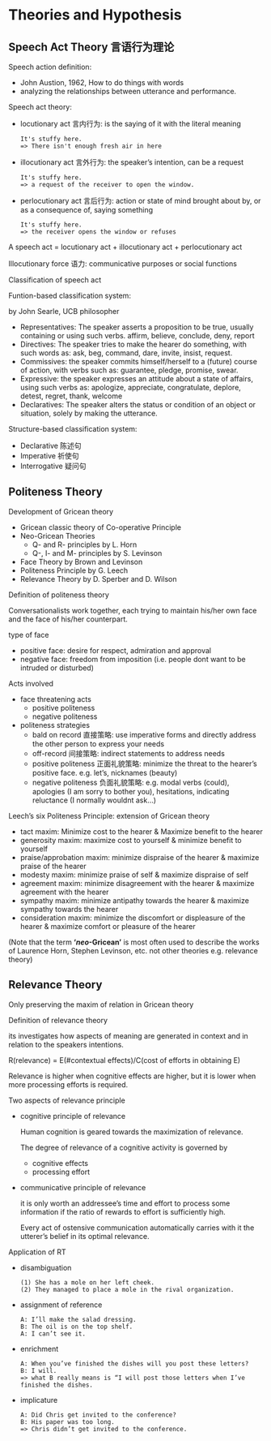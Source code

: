 # Theories and Hypothesis
## Speech Act Theory 言语行为理论

Speech action definition: 

- John Austion, 1962, How to do things with words
- analyzing the relationships between utterance and performance.

Speech act theory:

- locutionary act 言内行为: is the saying of it with the literal meaning
    
    ```
    It's stuffy here.
    => There isn't enough fresh air in here
    ```
    
- illocutionary act 言外行为: the speaker’s intention, can be a request
    
    ```
    It's stuffy here.
    => a request of the receiver to open the window.
    ```
    
- perlocutionary act 言后行为: action or state of mind brought about by, or as a consequence of, saying something
    
    ```
    It's stuffy here.
    => the receiver opens the window or refuses
    ```
    

A speech act = locutionary act + illocutionary act + perlocutionary act

Illocutionary force 语力: communicative purposes or social functions

Classification of speech act

Funtion-based classification system:

by John Searle, UCB philosopher

- Representatives: The speaker asserts a proposition to be true, usually containing or using such verbs. affirm, believe, conclude, deny, report
- Directives: The speaker tries to make the hearer do something, with such words as: ask, beg, command, dare, invite, insist, request.
- Commissives: the speaker commits himself/herself to a (future) course of action, with verbs such as: guarantee, pledge, promise, swear.
- Expressive: the speaker expresses an attitude about a state of affairs, using such verbs as: apologize, appreciate, congratulate, deplore, detest, regret, thank, welcome
- Declaratives: The speaker alters the status or condition of an object or situation, solely by making the utterance.

Structure-based classification system: 

- Declarative 陈述句
- Imperative 祈使句
- Interrogative 疑问句

## Politeness Theory

Development of Gricean theory

- Gricean classic theory of Co-operative Principle
- Neo-Gricean Theories
    - Q- and R- principles by L. Horn
    - Q-, I- and M- principles by S. Levinson
- Face Theory by Brown and Levinson
- Politeness Principle by G. Leech
- Relevance Theory by D. Sperber and D. Wilson

Definition of politeness theory

Conversationalists work together, each trying to maintain his/her own face and the face of his/her counterpart.

type of face

- positive face: desire for respect, admiration and approval
- negative face: freedom from imposition (i.e. people dont want to be intruded or disturbed)

Acts involved

- face threatening acts
    - positive politeness
    - negative politeness
- politeness strategies
    - bald on record 直接策略: use imperative forms and directly address the other person to express your needs
    - off-record 间接策略: indirect statements to address needs
    - positive politeness 正面礼貌策略: minimize the threat to the hearer’s positive face. e.g. let’s, nicknames (beauty)
    - negative politeness 负面礼貌策略: e.g. modal verbs (could), apologies (I am sorry to bother you), hesitations, indicating reluctance (I normally wouldnt ask…)

Leech’s six Politeness Principle: extension of Gricean theory

- tact maxim: Minimize cost to the hearer & Maximize benefit to the hearer
- generosity maxim: maximize cost to yourself & minimize benefit to yourself
- praise/approbation maxim: minimize dispraise of the hearer & maximize praise of the hearer
- modesty maxim: minimize praise of self & maximize dispraise of self
- agreement maxim: minimize disagreement with the hearer & maximize agreement with the hearer
- sympathy maxim: minimize antipathy towards the hearer & maximize sympathy towards the hearer
- consideration maxim: minimize the discomfort or displeasure of the hearer & maximize comfort or pleasure of the hearer

(Note that the term **‘***neo*-Gricean**’** is most often used to describe the works of Laurence Horn, Stephen Levinson, etc. not other theories e.g. relevance theory)

## Relevance Theory

Only preserving the maxim of relation in Gricean theory

Definition of relevance theory

its investigates how aspects of meaning are generated in context and in relation to the speakers intentions.

R(relevance) = E(#contextual effects)/C(cost of efforts in obtaining E)

Relevance is higher when cognitive effects are higher, but it is lower when more processing efforts is required.

Two aspects of relevance principle

- cognitive principle of relevance
    
    Human cognition is geared towards the maximization of relevance. 
    
    The degree of relevance of a cognitive activity is governed by 
    
    - cognitive effects
    - processing effort
- communicative principle of relevance
    
    it is only worth an addressee’s time and effort to process some information if the ratio of rewards to effort is sufficiently high.
    
    Every act of ostensive communication automatically carries with it the utterer’s belief in its optimal relevance.
    

Application of RT

- disambiguation
    
    ```
    (1) She has a mole on her left cheek.
    (2) They managed to place a mole in the rival organization.
    ```
    
- assignment of reference
    
    ```
    A: I’ll make the salad dressing.
    B: The oil is on the top shelf.
    A: I can’t see it.
    ```
    
- enrichment
    
    ```
    A: When you’ve finished the dishes will you post these letters?
    B: I will.
    => what B really means is “I will post those letters when I’ve finished the dishes.
    ```
    
- implicature
    
    ```
    A: Did Chris get invited to the conference?
    B: His paper was too long.
    => Chris didn’t get invited to the conference.
    ```